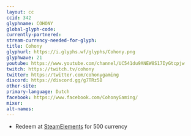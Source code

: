 ```yaml
---
layout: cc
ccid: 342
glyphname: COHONY
global-glyph-code: 
currently-partnered: 
stream-currency-needed-for-glyph: 
title: Cohony
glyphurl: https://i.glyphs.wf/glyphs/Cohony.png
glyphwave: 21
youtube: https://www.youtube.com/channel/UC541du9ANEW8S17IyGtcpjw
twitch: https://twitch.tv/cohony
twitter: https://twitter.com/cohonygaming
discord: https://discord.gg/g7TRz5B
other-site: 
primary-language: Dutch
facebook: https://www.facebook.com/CohonyGaming/
mixer: 
alt-names: 
---
```

* Redeem at [SteamElements](https://streamelements.com/cohony/store) for 500 currency
